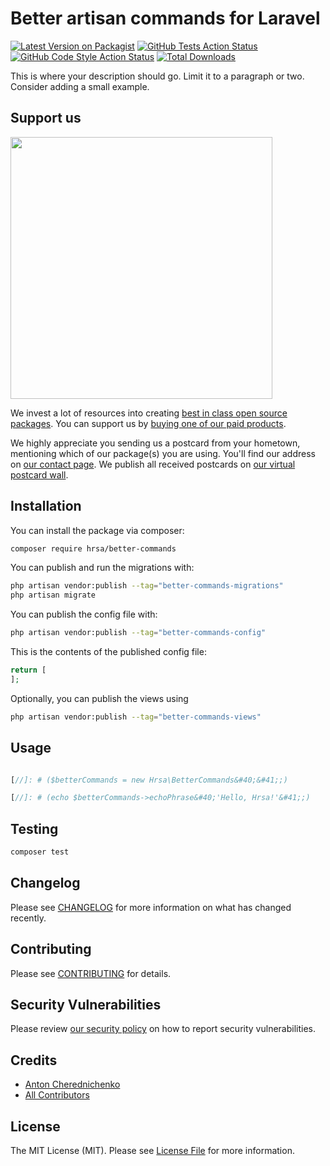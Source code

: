 # Better artisan commands for Laravel

[![Latest Version on Packagist](https://img.shields.io/packagist/v/hrsa/better-commands.svg?style=flat-square)](https://packagist.org/packages/hrsa/better-commands)
[![GitHub Tests Action Status](https://img.shields.io/github/actions/workflow/status/hrsa/better-commands/run-tests.yml?branch=main&label=tests&style=flat-square)](https://github.com/hrsa/better-commands/actions?query=workflow%3Arun-tests+branch%3Amain)
[![GitHub Code Style Action Status](https://img.shields.io/github/actions/workflow/status/hrsa/better-commands/fix-php-code-style-issues.yml?branch=main&label=code%20style&style=flat-square)](https://github.com/hrsa/better-commands/actions?query=workflow%3A"Fix+PHP+code+style+issues"+branch%3Amain)
[![Total Downloads](https://img.shields.io/packagist/dt/hrsa/better-commands.svg?style=flat-square)](https://packagist.org/packages/hrsa/better-commands)

This is where your description should go. Limit it to a paragraph or two. Consider adding a small example.

## Support us

[<img src="https://github-ads.s3.eu-central-1.amazonaws.com/better-commands.jpg?t=1" width="419px" />](https://spatie.be/github-ad-click/better-commands)

We invest a lot of resources into creating [best in class open source packages](https://spatie.be/open-source). You can support us by [buying one of our paid products](https://spatie.be/open-source/support-us).

We highly appreciate you sending us a postcard from your hometown, mentioning which of our package(s) you are using. You'll find our address on [our contact page](https://spatie.be/about-us). We publish all received postcards on [our virtual postcard wall](https://spatie.be/open-source/postcards).

## Installation

You can install the package via composer:

```bash
composer require hrsa/better-commands
```

You can publish and run the migrations with:

```bash
php artisan vendor:publish --tag="better-commands-migrations"
php artisan migrate
```

You can publish the config file with:

```bash
php artisan vendor:publish --tag="better-commands-config"
```

This is the contents of the published config file:

```php
return [
];
```

Optionally, you can publish the views using

```bash
php artisan vendor:publish --tag="better-commands-views"
```

## Usage

```php

[//]: # ($betterCommands = new Hrsa\BetterCommands&#40;&#41;;)

[//]: # (echo $betterCommands->echoPhrase&#40;'Hello, Hrsa!'&#41;;)
```

## Testing

```bash
composer test
```

## Changelog

Please see [CHANGELOG](CHANGELOG.md) for more information on what has changed recently.

## Contributing

Please see [CONTRIBUTING](CONTRIBUTING.md) for details.

## Security Vulnerabilities

Please review [our security policy](../../security/policy) on how to report security vulnerabilities.

## Credits

- [Anton Cherednichenko](https://github.com/hrsa)
- [All Contributors](../../contributors)

## License

The MIT License (MIT). Please see [License File](LICENSE.md) for more information.
